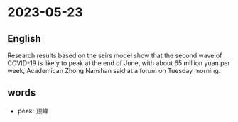 # 2023-05-23

## English
Research results based on the seirs model
show that the second wave of COVID-19 is
likely to peak at the end of June, with
about 65 million yuan per week,
Academican Zhong Nanshan said at a
forum on Tuesday morning.


## words
* peak: 顶峰
